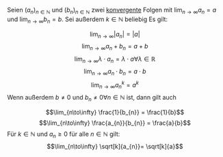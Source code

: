 Seien $(a_{n})_{n\in\mathbb N}$  und $(b_n)_{n\in\mathbb N}$ zwei [konvergente](Konvergenz.md) Folgen mit $\lim_{n\to\infty}a_{n}= a$ und $\lim_{n\to\infty} b_{n} = b$. Sei außerdem $k\in\mathbb N$ beliebig Es gilt:

$$\lim_{n\to\infty} |a_{n}| = |a|$$
$$\lim_{n\to\infty} a_{n}+ b_{n}= a+b$$
$$\lim_{n\to\infty} \lambda \cdot a_{n} = \lambda \cdot a \forall \lambda \in \mathbb R$$
$$\lim_{n\to\infty} a_{n}\cdot b_{n} = a\cdot b$$
$$\lim_{n\to\infty} a^{k}_{n} = a^{k}$$
Wenn außerdem $b\not = 0$ und $b_{n} \not = 0 \forall n\in\mathbb N$ ist, dann gilt  auch

$$\lim_{n\to\infty} \frac{1}{b_{n}} = \frac{1}{b}$$
$$\lim_{n\to\infty} \frac{a_{n}}{b_{n}} = \frac{a}{b}$$
Für $k\in\mathbb N$ und $a_{n} \ge 0$ für alle $n\in\mathbb N$ gilt:
$$\lim_{n\to\infty} \sqrt[k]{a_{n}}= \sqrt[k]{a}$$